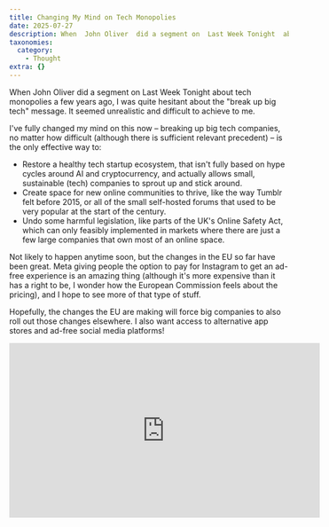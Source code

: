 ```yaml
---
title: Changing My Mind on Tech Monopolies
date: 2025-07-27
description: When  John Oliver  did a segment on  Last Week Tonight  about tech monopolies a few years ago, I was quite hesitant about the "break up big tech"...
taxonomies:
  category:
    - Thought
extra: {}
---
```



When <span title="Internal link: John Oliver">John Oliver</span> did a segment on <span title="Internal link: Last Week Tonight">Last Week Tonight</span> about tech monopolies a few years ago, I was quite hesitant about the "break up big tech" message. It seemed unrealistic and difficult to achieve to me.

I've fully changed my mind on this now – breaking up big tech companies, no matter how difficult (although there is sufficient relevant precedent) – is the only effective way to:

- Restore a healthy tech startup ecosystem, that isn't fully based on hype cycles around AI and cryptocurrency, and actually allows small, sustainable (tech) companies to sprout up and stick around.
- Create space for new online communities to thrive, like the way Tumblr felt before 2015, or all of the small self-hosted forums that used to be very popular at the start of the century.
- Undo some harmful legislation, like parts of the UK's Online Safety Act, which can only feasibly implemented in markets where there are just a few large companies that own most of an online space.


Not likely to happen anytime soon, but the changes in the EU so far have been great. Meta giving people the option to pay for Instagram to get an ad-free experience is an amazing thing (although it's more expensive than it has a right to be, I wonder how the European Commission feels about the pricing), and I hope to see more of that type of stuff.

Hopefully, the changes the EU are making will force big companies to also roll out those changes elsewhere. I also want access to alternative app stores and ad-free social media platforms!


<iframe width="560" height="315" src="https://www.youtube.com/embed/jXf04bhcjbg?si=whlX6DJPhy-LoZPA" title="YouTube video player" frameborder="0" allow="accelerometer; autoplay; clipboard-write; encrypted-media; gyroscope; picture-in-picture; web-share" referrerpolicy="strict-origin-when-cross-origin" allowfullscreen></iframe>



<style>a[href="#internal-link"] { color: #9b9b9b; text-decoration: none !important; }</style>